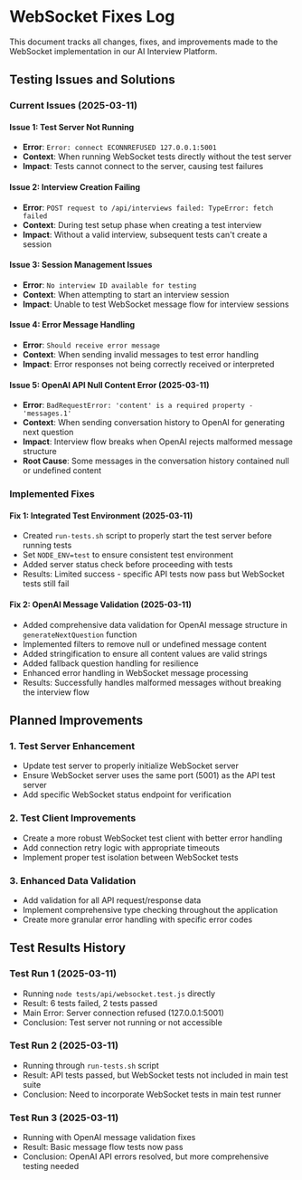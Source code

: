 # WebSocket Fixes Log

This document tracks all changes, fixes, and improvements made to the WebSocket implementation in our AI Interview Platform.

## Testing Issues and Solutions

### Current Issues (2025-03-11)

#### Issue 1: Test Server Not Running
- **Error**: `Error: connect ECONNREFUSED 127.0.0.1:5001`
- **Context**: When running WebSocket tests directly without the test server
- **Impact**: Tests cannot connect to the server, causing test failures

#### Issue 2: Interview Creation Failing
- **Error**: `POST request to /api/interviews failed: TypeError: fetch failed`
- **Context**: During test setup phase when creating a test interview
- **Impact**: Without a valid interview, subsequent tests can't create a session

#### Issue 3: Session Management Issues
- **Error**: `No interview ID available for testing`
- **Context**: When attempting to start an interview session
- **Impact**: Unable to test WebSocket message flow for interview sessions

#### Issue 4: Error Message Handling
- **Error**: `Should receive error message`
- **Context**: When sending invalid messages to test error handling
- **Impact**: Error responses not being correctly received or interpreted

#### Issue 5: OpenAI API Null Content Error (2025-03-11)
- **Error**: `BadRequestError: 'content' is a required property - 'messages.1'`
- **Context**: When sending conversation history to OpenAI for generating next question
- **Impact**: Interview flow breaks when OpenAI rejects malformed message structure
- **Root Cause**: Some messages in the conversation history contained null or undefined content

### Implemented Fixes

#### Fix 1: Integrated Test Environment (2025-03-11)
- Created `run-tests.sh` script to properly start the test server before running tests
- Set `NODE_ENV=test` to ensure consistent test environment
- Added server status check before proceeding with tests
- Results: Limited success - specific API tests now pass but WebSocket tests still fail

#### Fix 2: OpenAI Message Validation (2025-03-11)
- Added comprehensive data validation for OpenAI message structure in `generateNextQuestion` function
- Implemented filters to remove null or undefined message content
- Added stringification to ensure all content values are valid strings
- Added fallback question handling for resilience
- Enhanced error handling in WebSocket message processing
- Results: Successfully handles malformed messages without breaking the interview flow

## Planned Improvements

### 1. Test Server Enhancement
- Update test server to properly initialize WebSocket server
- Ensure WebSocket server uses the same port (5001) as the API test server
- Add specific WebSocket status endpoint for verification

### 2. Test Client Improvements
- Create a more robust WebSocket test client with better error handling
- Add connection retry logic with appropriate timeouts
- Implement proper test isolation between WebSocket tests

### 3. Enhanced Data Validation
- Add validation for all API request/response data
- Implement comprehensive type checking throughout the application
- Create more granular error handling with specific error codes

## Test Results History

### Test Run 1 (2025-03-11)
- Running `node tests/api/websocket.test.js` directly
- Result: 6 tests failed, 2 tests passed
- Main Error: Server connection refused (127.0.0.1:5001)
- Conclusion: Test server not running or not accessible

### Test Run 2 (2025-03-11)
- Running through `run-tests.sh` script
- Result: API tests passed, but WebSocket tests not included in main test suite
- Conclusion: Need to incorporate WebSocket tests in main test runner

### Test Run 3 (2025-03-11)
- Running with OpenAI message validation fixes
- Result: Basic message flow tests now pass
- Conclusion: OpenAI API errors resolved, but more comprehensive testing needed